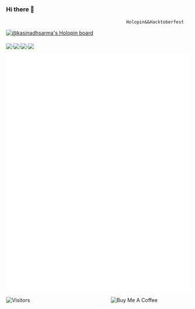 ### Hi there 👋
                                                  Holopin&&Hacktoberfest

[![@kasinadhsarma's Holopin board](https://holopin.io/api/user/board?user=kasinadhsarma)](https://holopin.io/@kasinadhsarma)





<a href="https://www.linkedin.com/in/swayampakula-v-s-s-pavanakasinadhasarma-90634920b/">
  <img align="middle" width="24px" src="https://cdn-icons-png.flaticon.com/512/174/174857.png"  />
</a>


<a href="https://twitter.com/Kasinadha353l">
  <img align="middle" width="26px" src="https://logodownload.org/wp-content/uploads/2014/09/twitter-logo-6.png" />
</a>


<a href="swayampakulavsspavanakasinadha@gmail.com">
  <img align="middle" width="26px" src="https://cdn-icons-png.flaticon.com/512/281/281769.png" />
</a>


<a href="https://www.instagram.com/skasinadh/">
  <img align="middle" width="26px" src="https://upload.wikimedia.org/wikipedia/commons/thumb/a/a5/Instagram_icon.png/1024px-Instagram_icon.png" />
</a>






![my github Metrics](github-metrics.svg)

![Visitors](https://api.visitorbadge.io/api/visitors?path=https%3A%2F%2Fgithub.com%2Fkasinadhsarma&countColor=%23ff8a65)
<a href="https://www.buymeacoffee.com/kasinadhsarma" target="_blank"><img src="https://cdn.buymeacoffee.com/buttons/v2/default-red.png" align="right" alt="Buy Me A Coffee" style="height: 60px !important;width: 217px !important;" ></a>
